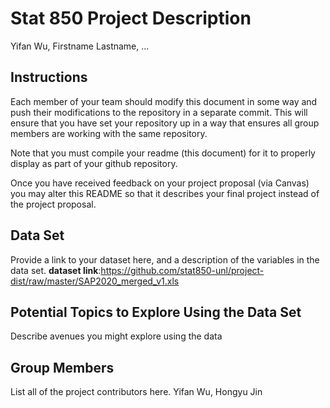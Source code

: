 Stat 850 Project Description
================
Yifan Wu, Firstname Lastname, …

## Instructions

Each member of your team should modify this document in some way and
push their modifications to the repository in a separate commit. This
will ensure that you have set your repository up in a way that ensures
all group members are working with the same repository.

Note that you must compile your readme (this document) for it to
properly display as part of your github repository.

Once you have received feedback on your project proposal (via Canvas)
you may alter this README so that it describes your final project
instead of the project proposal.

## Data Set

Provide a link to your dataset here, and a description of the variables
in the data set.
**dataset link**:https://github.com/stat850-unl/project-dist/raw/master/SAP2020_merged_v1.xls

## Potential Topics to Explore Using the Data Set

Describe avenues you might explore using the data

## Group Members

List all of the project contributors here.
Yifan Wu, Hongyu Jin

